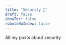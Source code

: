 ```yaml
---
title: "Security 🔐"
draft: false
showToc: false
robotsNoIndex: false
---
```


All my posts about security